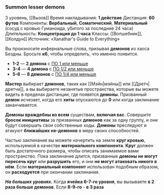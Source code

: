 ### Summon lesser demons

3 уровень, [[Вызов]]
Время накладывания: **1 действие**
Дистанция: **60 футов**
Компоненты: **Вербальный**, **Соматический**, **Материальный** (сосуд с кровью Гуманоида, убитого за последние 24 часа)
Длительность: **Концентрация до 1 часа**
Классы: [[Волшебник]], [[Колдун]]
Источник: «Xanathar's Guide to Everything»

Вы произносите инфернальные слова, призывая **демонов** из хаоса Бездны. Бросьте **к6**, чтобы определить, что именно появится.

- **1-2** — **2 демона** с [ПО 1 или меньше](https://dnd.su/bestiary/?search=&kind=%D0%B4%D0%B5%D0%BC%D0%BE%D0%BD&type=31&danger=10%7C11%7C12%7C13%7C14)
- **3-4** — **4 демона** с [ПО 1/2 или меньше](https://dnd.su/bestiary/?search=&kind=%D0%B4%D0%B5%D0%BC%D0%BE%D0%BD&type=31&danger=10%7C11%7C12%7C13)
- **5-6** — **8 демонов** с [ПО 1/4 или меньше](https://dnd.su/bestiary/?search=&kind=%D0%B4%D0%B5%D0%BC%D0%BE%D0%BD&type=31&danger=10%7C11%7C12)

**Мастер** выбирает **демонов**, таких как [[Мэйн|мэйны]] или [[Дретч|дретчи]], а вы выбираете незанятые пространства, которые вы можете видеть в пределах дистанции, где появятся **демоны**. Призванный **демон** исчезает, когда его **хиты** опускаются до **0** или когда заклинание заканчивается.

**Демоны враждебны ко всем** существам, **включая вас**. Совершите **бросок инициативы** за призванных **демонов** как за одну группу, и они будут совершать свои собственные ходы. **Демоны** преследуют и атакуют **ближайших не-демонов** в меру своих способностей.

Частью заклинания вы можете начертить на земле **круг кровью**, используемой в качестве **материального компонента**. **Круг** должен быть достаточного размера, чтобы описать занимаемое вами пространство. Пока заклинание длится, призванные **демоны не могут пересечь круг** или **разрушить** его, и они **не могут атаковать никого в нём**. Если **материальный компонент** использован подобным образом, он **расходуется** при окончании заклинания.

**_На больших уровнях._** Когда **ячейка 6-7-го уровня**, вы вызываете **в 2 раза больше демонов**. Если **8-9-го** - **в 3 раза**